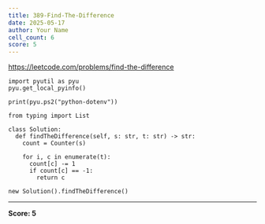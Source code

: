 ```yaml
---
title: 389-Find-The-Difference
date: 2025-05-17
author: Your Name
cell_count: 6
score: 5
---
```


https://leetcode.com/problems/find-the-difference


```
import pyutil as pyu
pyu.get_local_pyinfo()
```


```
print(pyu.ps2("python-dotenv"))
```


```
from typing import List
```


```
class Solution:
  def findTheDifference(self, s: str, t: str) -> str:
    count = Counter(s)

    for i, c in enumerate(t):
      count[c] -= 1
      if count[c] == -1:
        return c
```


```
new Solution().findTheDifference()
```


---
**Score: 5**